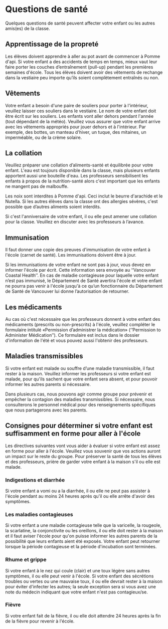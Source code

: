﻿# Questions de santé

Quelques questions de santé peuvent affecter votre enfant ou les autres amis(es) de la classe. 

## Apprentissage de la propreté

Les élèves doivent apprendre à aller au pot avant de commencer à Pomme d'api. Si votre enfant a des accidents de temps en temps, mieux vaut leur faire porter les couches d’entraînement (pull-up) pendant les premières semaines d'école. Tous les élèves doivent avoir des vêtements de rechange dans la vestiaire peu importe qu’ils soient complètement entraînés ou non.

## Vêtements

Votre enfant a besoin d'une paire de souliers pour porter à l'intérieur, veuillez laisser ces souliers dans le vestiaire. Le nom de votre enfant doit être écrit sur les souliers. Les enfants vont aller dehors pendant l'année (tout dépendant de la météo). Veuillez vous assurer que votre enfant arrive avec les vêtements appropriés pour jouer dehors et à l'intérieur. Par exemple, des bottes, un manteau d'hiver, un tuque, des mitaines, un imperméable, ou de la crème solaire.

## La collation

Veuillez préparer une collation d’aliments-santé et équilibrée pour votre enfant. L'eau est toujours disponible dans la classe, mais plusieurs enfants apportent aussi une bouteille d'eau. Les professeurs sensibilisent les enfants à propos de la nutrition-santé alors c'est important que les enfants ne mangent pas de malbouffe.

<!--infoBox-->
Les noix sont interdites à Pomme d'api. Ceci inclut le beurre d'arachide et le Nutella. Si les autres élèves dans la classe ont des allergies sévères, c'est possible que d’autres aliments soient interdits.
<!--/infoBox-->

Si c'est l'anniversaire de votre enfant, il ou elle peut amener une collation pour la classe. Veuillez en discuter avec les professeurs à l’avance. 

## Immunisation

Il faut donner une copie des preuves d'immunisation de votre enfant à l'école (carnet de santé). Les immunisations doivent être à jour.

Si les immunisations de votre enfant ne sont pas à jour, vous devez en informer l'école par écrit. Cette information sera envoyée au ‘‘Vancouver Coastal Health’’. En cas de maladie contagieuse pour laquelle votre enfant n’est pas immunisé, le Département de Santé avertira l'école et votre enfant ne pourra pas venir à l'école jusqu'à ce qu’un fonctionnaire du Département de Santé de Vancouver lui donne l’autorisation de retourner.

## Les médicaments

Au cas où c'est nécessaire que les professeurs donnent à votre enfant des médicaments (prescrits ou non-prescrits) à l'école, veuillez compléter le formulaire intitulé «Permission d’administrer la médication» (‘‘Permission to Administer Médication’’). Ce formulaire est inclus dans le dossier d'information de l'été et vous pouvez aussi l'obtenir des professeurs.

## Maladies transmissibles

Si votre enfant est malade ou souffre d’une maladie transmissible, il faut rester à la maison. Veuillez informer les professeurs si votre enfant est malade, pour qu'ils sachent que votre enfant sera absent, et pour pouvoir informer les autres parents si nécessaire.

Dans plusieurs cas, nous pouvons agir comme groupe pour prévenir et empêcher la contagion des maladies transmissibles. Si nécessaire, nous consulterons le personnel médical pour des renseignements spécifiques que nous partagerons avec les parents. 

## Consignes pour déterminer si votre enfant est suffisamment en forme pour aller à l'école

Les directives suivantes vont vous aider à évaluer si votre enfant est assez en forme pour aller à l'école. Veuillez vous souvenir que vos actions auront un impact sur le reste du groupe. Pour préserver la santé de tous les élèves et des professeurs, prière de garder votre enfant à la maison s'il ou elle est malade.

### Indigestions et diarrhée

Si votre enfant a vomi ou a la diarrhée, il ou elle ne peut pas assister à l'école pendant au moins 24 heures après qu'il ou elle arrête d'avoir des symptômes.

### Les maladies contagieuses

Si votre enfant a une maladie contagieuse telle que la varicelle, la rougeole, la scarlatine, la conjonctivite ou les oreillons, il ou elle doit rester à la maison et il faut aviser l'école pour qu'on puisse informer les autres parents de la possibilité que leurs enfants aient été exposés. Votre enfant peut retourner lorsque la période contagieuse et la période d'incubation sont terminées.

### Rhume et grippe

Si votre enfant à le nez qui coule (clair) et une toux légère sans autres symptômes, il ou elle peut venir à l'école. Si votre enfant des sécrétions troubles ou vertes ou une mauvaise toux, il ou elle devrait rester à la maison pour éviter d'infecter les autres; la seule exception sera si vous avez une note du médecin indiquant que votre enfant n'est pas contagieux/se.

### Fièvre 

Si votre enfant fait de la fièvre, il ou elle doit attendre 24 heures après la fin de la fièvre pour revenir à l'école.